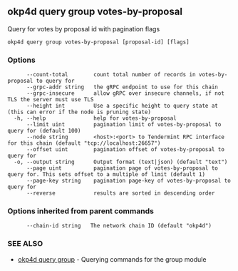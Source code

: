 ## okp4d query group votes-by-proposal

Query for votes by proposal id with pagination flags

```
okp4d query group votes-by-proposal [proposal-id] [flags]
```

### Options

```
      --count-total        count total number of records in votes-by-proposal to query for
      --grpc-addr string   the gRPC endpoint to use for this chain
      --grpc-insecure      allow gRPC over insecure channels, if not TLS the server must use TLS
      --height int         Use a specific height to query state at (this can error if the node is pruning state)
  -h, --help               help for votes-by-proposal
      --limit uint         pagination limit of votes-by-proposal to query for (default 100)
      --node string        <host>:<port> to Tendermint RPC interface for this chain (default "tcp://localhost:26657")
      --offset uint        pagination offset of votes-by-proposal to query for
  -o, --output string      Output format (text|json) (default "text")
      --page uint          pagination page of votes-by-proposal to query for. This sets offset to a multiple of limit (default 1)
      --page-key string    pagination page-key of votes-by-proposal to query for
      --reverse            results are sorted in descending order
```

### Options inherited from parent commands

```
      --chain-id string   The network chain ID (default "okp4d")
```

### SEE ALSO

* [okp4d query group](okp4d_query_group.md)	 - Querying commands for the group module
